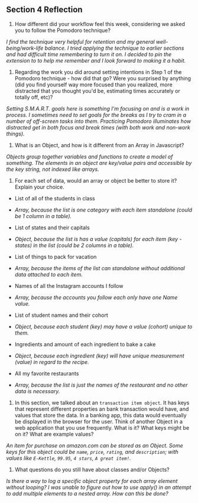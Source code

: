 ## Section 4 Reflection

1. How different did your workflow feel this week, considering we asked you to follow the Pomodoro technique?

_I find the technique very helpful for retention and my general well-being/work-life balance. I tried applying the technique to earlier sections and had difficult time remembering to turn it on. I decided to pin the extension to to help me remember and I look forward to making it a habit._

1. Regarding the work you did around setting intentions in Step 1 of the Pomodoro technique - how did that go? Were you surprised by anything (did you find yourself way more focused than you realized, more distracted that you thought you'd be, estimating times accurately or totally off, etc)?

_Setting S.M.A.R.T. goals here is something I'm focusing on and is a work in process. I sometimes need to set goals for the breaks as I try to cram in a number of off-screen tasks into them. Practicing Pomodoro illuminates how distracted get in both focus and break times (with both work and non-work things)._

1. What is an Object, and how is it different from an Array in Javascript?

_Objects group together variables and functions to create a model of something. The elements in an object are key/value pairs and accessible by the key string, not indexed like arrays._

1. For each set of data, would an array or object be better to store it? Explain your choice.

  * List of all of the students in class
  - _Array, because the list is one category with each item standalone (could be 1 column in a table)._
  * List of states and their capitals
  - _Object, because the list is has a value (capitals) for each item (key - states) in the list (could be 2 columns in a table)._
  * List of things to pack for vacation
  - _Array, because the items of the list can standalone without additional data attached to each item._
  * Names of all the Instagram accounts I follow
  - _Array, because the accounts you follow each only have one Name value._  
  * List of student names and their cohort
  - _Object, because each student (key) may have a value (cohort) unique to them._  
  * Ingredients and amount of each ingredient to bake a cake
  - _Object, because each ingredient (key) will have unique measurement (value) in regard to the recipe._  
  * All my favorite restaurants
  - _Array, because the list is just the names of the restaurant and no other data is necessary._

1. In this section, we talked about an `transaction item object`. It has keys that represent different properties an bank transaction would have, and values that store the data. In a banking app, this data would eventually be displayed in the browser for the user. Think of another Object in a web application that you use frequently. What is it? What keys might be on it? What are example values?

_An item for purchase on amazon.com can be stored as an Object. Some keys for this object could be `name`, `price`, `rating`, and `description`; with values like `E-Kettle`, `99.95`, `4 stars`, `A great item!`._

1. What questions do you still have about classes and/or Objects?

_Is there a way to log a specific object property for each array element without looping?_
_I was unable to figure out how to use apply() in an attempt to add multiple elements to a nested array. How can this be done?_

